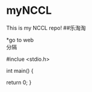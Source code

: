 myNCCL
======

This is my NCCL repo! 
##乐淘淘

*go to web  
分隔

#inclue <stdio.h>

int main()
{

  return 0;
}